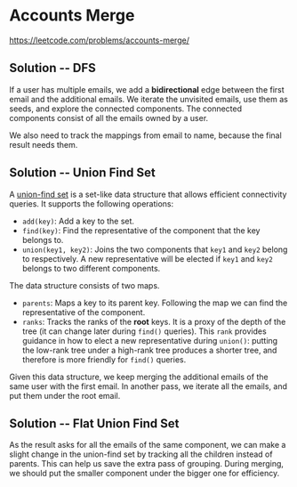 # Accounts Merge

https://leetcode.com/problems/accounts-merge/

## Solution -- DFS

If a user has multiple emails, we add a **bidirectional** edge between the first email and the additional emails. We
iterate the unvisited emails, use them as seeds, and explore the connected components. The connected components consist
of all the emails owned by a user.

We also need to track the mappings from email to name, because the final result needs them.

## Solution -- Union Find Set

A [union-find set](https://en.wikipedia.org/wiki/Disjoint-set_data_structure) is a set-like data structure that allows
efficient connectivity queries. It supports the following operations:

* `add(key)`: Add a key to the set.
* `find(key)`: Find the representative of the component that the key belongs to.
* `union(key1, key2)`: Joins the two components that `key1` and `key2` belong to respectively. A new representative will
  be elected if `key1` and `key2` belongs to two different components.

The data structure consists of two maps.

* `parents`: Maps a key to its parent key. Following the map we can find the representative of the component.
* `ranks`: Tracks the ranks of the **root** keys. It is a proxy of the depth of the tree (it can change later during
  `find()` queries). This `rank` provides guidance in how to elect a new representative during `union()`: putting the
  low-rank tree under a high-rank tree produces a shorter tree, and therefore is more friendly for `find()` queries.

Given this data structure, we keep merging the additional emails of the same user with the first email. In another pass,
we iterate all the emails, and put them under the root email.

## Solution -- Flat Union Find Set

As the result asks for all the emails of the same component, we can make a slight change in the union-find set by
tracking all the children instead of parents. This can help us save the extra pass of grouping. During merging, we
should put the smaller component under the bigger one for efficiency.
 